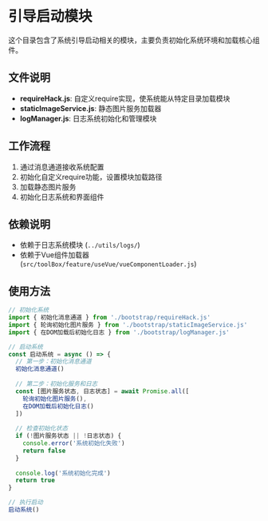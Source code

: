 # 引导启动模块

这个目录包含了系统引导启动相关的模块，主要负责初始化系统环境和加载核心组件。

## 文件说明

- **requireHack.js**: 自定义require实现，使系统能从特定目录加载模块
- **staticImageService.js**: 静态图片服务加载器
- **logManager.js**: 日志系统初始化和管理模块

## 工作流程

1. 通过消息通道接收系统配置
2. 初始化自定义require功能，设置模块加载路径
3. 加载静态图片服务
4. 初始化日志系统和界面组件

## 依赖说明

- 依赖于日志系统模块 (`../utils/logs/`)
- 依赖于Vue组件加载器 (`src/toolBox/feature/useVue/vueComponentLoader.js`)

## 使用方法

```javascript
// 初始化系统
import { 初始化消息通道 } from './bootstrap/requireHack.js'
import { 轮询初始化图片服务 } from './bootstrap/staticImageService.js'
import { 在DOM加载后初始化日志 } from './bootstrap/logManager.js'

// 启动系统
const 启动系统 = async () => {
  // 第一步：初始化消息通道
  初始化消息通道()
  
  // 第二步：初始化服务和日志
  const [图片服务状态, 日志状态] = await Promise.all([
    轮询初始化图片服务(),
    在DOM加载后初始化日志()
  ])
  
  // 检查初始化状态
  if (!图片服务状态 || !日志状态) {
    console.error('系统初始化失败')
    return false
  }
  
  console.log('系统初始化完成')
  return true
}

// 执行启动
启动系统()
``` 